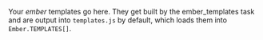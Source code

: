 Your *ember* templates go here. They get built by the ember_templates task and are output into `templates.js` by default, which loads them into `Ember.TEMPLATES[]`.
